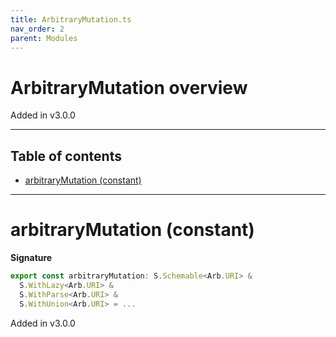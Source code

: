 ```yaml
---
title: ArbitraryMutation.ts
nav_order: 2
parent: Modules
---
```


# ArbitraryMutation overview

Added in v3.0.0

---

<h2 class="text-delta">Table of contents</h2>

- [arbitraryMutation (constant)](#arbitrarymutation-constant)

---

# arbitraryMutation (constant)

**Signature**

```ts
export const arbitraryMutation: S.Schemable<Arb.URI> &
  S.WithLazy<Arb.URI> &
  S.WithParse<Arb.URI> &
  S.WithUnion<Arb.URI> = ...
```

Added in v3.0.0
